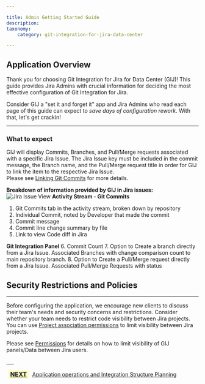 ```yaml
---

title: Admin Getting Started Guide
description:
taxonomy:
    category: git-integration-for-jira-data-center

---
```

## Application Overview

Thank you for choosing Git Integration for Jira for Data Center (GIJ)! This guide provides Jira Admins with crucial information for deciding the most effective configuration of Git Integration for Jira.

Consider GIJ a "set it and forget it" app and Jira Admins who read each page of this guide can expect to *save days of configuration rework*. With that, let's get crackin!

---
### What to expect

GIJ will display Commits, Branches, and Pull/Merge requests associated with a specific Jira Issue. The Jira Issue key must be included in the commit message, the Branch name, and the Pull/Merge request title in order for GIJ to link the item to the respective Jira Issue.  
 Please see [Linking Git Commits](https://help.gitkraken.com/git-integration-for-jira-data-center/linking-git-commits-to-jira-issues-gij-self-managed/) for more details.

**Breakdown of information provided by GIJ in Jira issues:**
![Jira Issue View](/wp-content/uploads/Jira-dc-Issue-Breakdown.png)
**Activity Stream - Git Commits**
1. Git Commits tab in the activity stream, broken down by repository
2. Individual Commit, noted by Developer that made the commit
3. Commit message
4. Commit line change summary by file
5. Link to view Code diff in Jira


**Git Integration Panel**
6. Commit Count
7. Option to Create a branch directly from a Jira Issue. Associated Branches with change comparison count to main repository branch.
8. Option to Create a Pull/Merge request directly from a Jira Issue. Associated Pull/Merge Requests with status




## Security Restrictions and Policies
---
<div class="bbb-callout bbb--alert">
    <div class="irow">
    <div class="ilogobox">
        <span class="logoimg"></span>
    </div>
    <div class="imsgbox">
Before configuring the application, we encourage new clients to discuss their team's needs and security concerns and restrictions. Consider whether your team needs to restrict code visibility between Jira projects. You can use <a href='https://help.gitkraken.com/git-integration-for-jira-data-center/associating-project-permissions-gij-self-managed/'>Project association permissions</a> to limit visibility between Jira projects. 

Please see <a href='/[git-integration-for-jira-cloud/known-performance-limitations-gij-cloud/](https://help.gitkraken.com/git-integration-for-jira-data-center/permissions-gij-self-managed)'>Permissions</a> for details on how to limit visibility of GIJ panels/Data between Jira users.
    </div>
    </div>
</div>
___

[<b style='background-color:#FFFCC3; padding: 1px 5px; color:#181D28; border-radius:3px; margin: 0 5px; font-size: medium;'>NEXT</b>](/git-integration-for-jira-data-center/Getting-Started-Guide-App-operations-and-planning-dc) <a href="https://help.gitkraken.com/git-integration-for-jira-data-center/Getting-Started-Guide-App-operations-and-planning-dc/">Application operations and Integration Structure Planning</a>